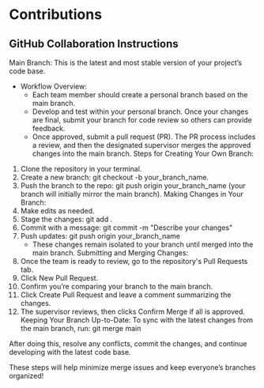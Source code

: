 # Contributions

## GitHub Collaboration Instructions ##
Main Branch: This is the latest and most stable version of your project’s code base.
* Workflow Overview:
    * Each team member should create a personal branch based on the main branch.
    * Develop and test within your personal branch. Once your changes are final, submit your branch for code review so others can provide feedback.
    * Once approved, submit a pull request (PR). The PR process includes a review, and then the designated supervisor merges the approved changes into the main branch.
Steps for Creating Your Own Branch:
1. Clone the repository in your terminal.
2. Create a new branch: git checkout -b your_branch_name.
3. Push the branch to the repo: git push origin your_branch_name (your branch will initially mirror the main branch).
Making Changes in Your Branch:
1. Make edits as needed.
2. Stage the changes: git add .
3. Commit with a message: git commit -m "Describe your changes"
4. Push updates: git push origin your_branch_name
    * These changes remain isolated to your branch until merged into the main branch.
Submitting and Merging Changes:
1. Once the team is ready to review, go to the repository's Pull Requests tab.
2. Click New Pull Request.
3. Confirm you’re comparing your branch to the main branch.
4. Click Create Pull Request and leave a comment summarizing the changes.
5. The supervisor reviews, then clicks Confirm Merge if all is approved.
Keeping Your Branch Up-to-Date: To sync with the latest changes from the main branch, run: git merge main

After doing this, resolve any conflicts, commit the changes, and continue developing with the latest code base.

These steps will help minimize merge issues and keep everyone’s branches organized!